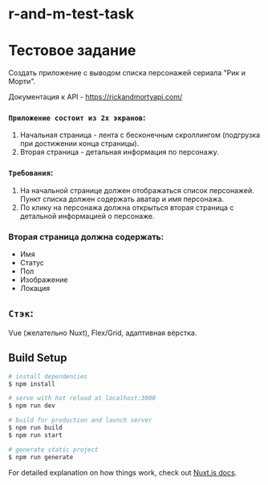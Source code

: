# r-and-m-test-task

# Тестовое задание

Создать приложение с выводом списка персонажей сериала "Рик и Морти".

Документация к API - https://rickandmortyapi.com/

### `Приложение состоит из 2х экранов`:

1. Начальная страница - лента с бесконечным скроллингом (подгрузка при достижении конца страницы).
2. Вторая страница - детальная информация по персонажу.

### `Требования`:

1. На начальной странице должен отображаться список персонажей. Пункт списка должен содержать аватар и имя персонажа.
2. По клику на персонажа должна открыться вторая страница с детальной информацией о персонаже.

### Вторая страница должна содержать:

- Имя
- Статус
- Пол
- Изображение
- Локация

## `Стэк`:

Vue (желательно Nuxt), Flex/Grid, адаптивная вёрстка.

## Build Setup

```bash
# install dependencies
$ npm install

# serve with hot reload at localhost:3000
$ npm run dev

# build for production and launch server
$ npm run build
$ npm run start

# generate static project
$ npm run generate
```

For detailed explanation on how things work, check out [Nuxt.js docs](https://nuxtjs.org).
